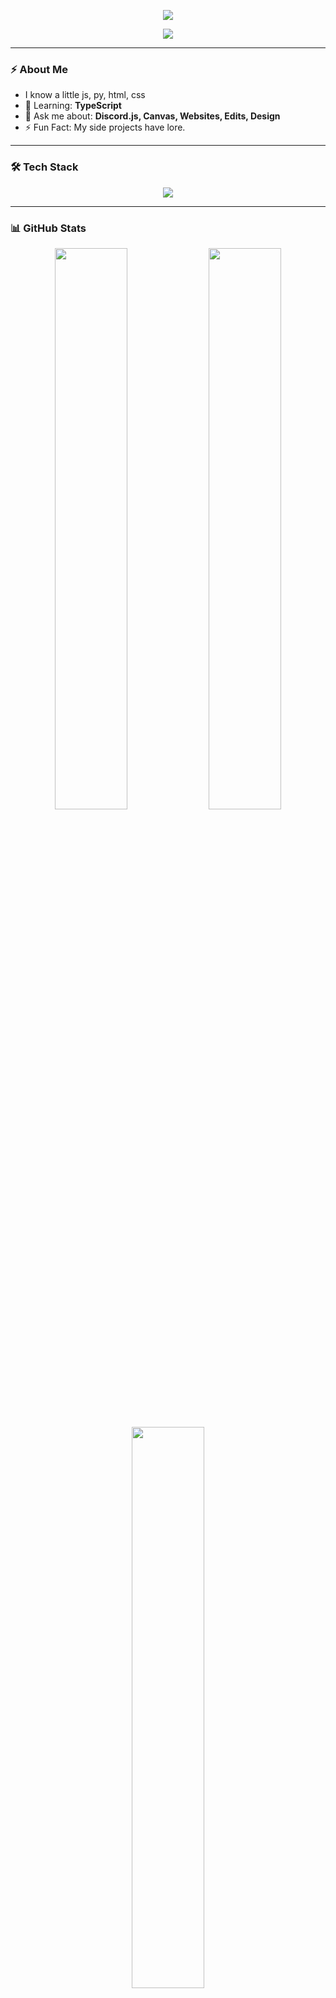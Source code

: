 

<p align="center">
  <img src="https://capsule-render.vercel.app/api?type=waving&color=0A66C2&height=200&section=header&text=Hi,%20I'm%20Prayag%20(dev_prayag)!&fontSize=40&fontColor=ffffff&animation=fadeIn" />
</p>

<p align="center">
  <img src="https://readme-typing-svg.demolab.com?font=Fira+Code&weight=600&pause=1000&color=58A6FF&center=true&vCenter=true&width=435&lines=Alsi+Dev+%7C+Discord+Bot+Builder;Mobile+Editor;Graphic+Designer;Gaming+Freak;Code.+Break.+Fix.+Repeat" />
</p>

---

### ⚡ About Me
- I know a little js, py, html, css
- 🌱 Learning: **TypeScript**
- 💬 Ask me about: **Discord.js, Canvas, Websites, Edits, Design**
- ⚡ Fun Fact: My side projects have lore.

---

### 🛠️ Tech Stack

<p align="center">
  <img src="https://skillicons.dev/icons?i=js,nodejs,ts,react,nextjs,tailwind,mongodb,express,github,vscode,html,css,discord" />
</p>

---

### 📊 GitHub Stats

<p align="center">
  <img src="https://github-readme-stats.vercel.app/api?username=dev-prayag&show_icons=true&theme=tokyonight&hide_border=true" width="48%" />
  <img src="https://github-readme-streak-stats.herokuapp.com/?user=dev-prayag&theme=tokyonight&hide_border=true" width="48%" />
</p>

<p align="center">
  <img src="https://github-readme-stats.vercel.app/api/top-langs/?username=dev-prayag&layout=compact&theme=tokyonight&hide_border=true" width="48%" />
</p>

---

### 🚀 Projects I’m Proud Of

#### [**Starboy Music Bot**](https://starboy-bot.vercel.app/index.html)

> A sleek, powerful music bot for Discord  
> Spotify-style visuals | Shoukaku + Kazagumo | Canvas-based music cards
> Currently not working on it

---

#### [**Avon - AIO (Soon)**](https://github.com/dev_prayag)

> Built to protect Discord servers from nukes and raids — powerful, fast, and reliable.

---

### 📬 Let's Connect

<p align="center">
  <a href="https://guns.lol/dev_prayag"><img src="https://img.shields.io/badge/twitter-%231DA1F2.svg?&style=for-the-badge&logo=discord&logoColor=white"/></a>
</p>

---


<p align="center">
  <img src="https://capsule-render.vercel.app/api?type=waving&color=0A66C2&height=150&section=footer" />
</p>
